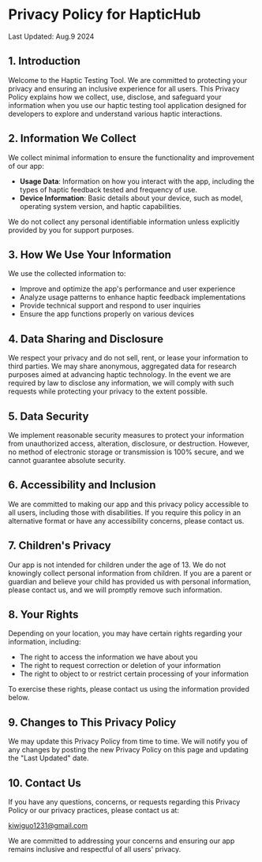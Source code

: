 # Privacy Policy for HapticHub
Last Updated: Aug.9 2024

## 1. Introduction

Welcome to the Haptic Testing Tool. We are committed to protecting your privacy and ensuring an inclusive experience for all users. This Privacy Policy explains how we collect, use, disclose, and safeguard your information when you use our haptic testing tool application designed for developers to explore and understand various haptic interactions.

## 2. Information We Collect

We collect minimal information to ensure the functionality and improvement of our app:

- **Usage Data**: Information on how you interact with the app, including the types of haptic feedback tested and frequency of use.
- **Device Information**: Basic details about your device, such as model, operating system version, and haptic capabilities.

We do not collect any personal identifiable information unless explicitly provided by you for support purposes.

## 3. How We Use Your Information

We use the collected information to:

- Improve and optimize the app's performance and user experience
- Analyze usage patterns to enhance haptic feedback implementations
- Provide technical support and respond to user inquiries
- Ensure the app functions properly on various devices

## 4. Data Sharing and Disclosure

We respect your privacy and do not sell, rent, or lease your information to third parties. We may share anonymous, aggregated data for research purposes aimed at advancing haptic technology. In the event we are required by law to disclose any information, we will comply with such requests while protecting your privacy to the extent possible.

## 5. Data Security

We implement reasonable security measures to protect your information from unauthorized access, alteration, disclosure, or destruction. However, no method of electronic storage or transmission is 100% secure, and we cannot guarantee absolute security.

## 6. Accessibility and Inclusion

We are committed to making our app and this privacy policy accessible to all users, including those with disabilities. If you require this policy in an alternative format or have any accessibility concerns, please contact us.

## 7. Children's Privacy

Our app is not intended for children under the age of 13. We do not knowingly collect personal information from children. If you are a parent or guardian and believe your child has provided us with personal information, please contact us, and we will promptly remove such information.

## 8. Your Rights

Depending on your location, you may have certain rights regarding your information, including:

- The right to access the information we have about you
- The right to request correction or deletion of your information
- The right to object to or restrict certain processing of your information

To exercise these rights, please contact us using the information provided below.

## 9. Changes to This Privacy Policy

We may update this Privacy Policy from time to time. We will notify you of any changes by posting the new Privacy Policy on this page and updating the "Last Updated" date.

## 10. Contact Us

If you have any questions, concerns, or requests regarding this Privacy Policy or our privacy practices, please contact us at:

kiwiguo1231@gmail.com

We are committed to addressing your concerns and ensuring our app remains inclusive and respectful of all users' privacy.
